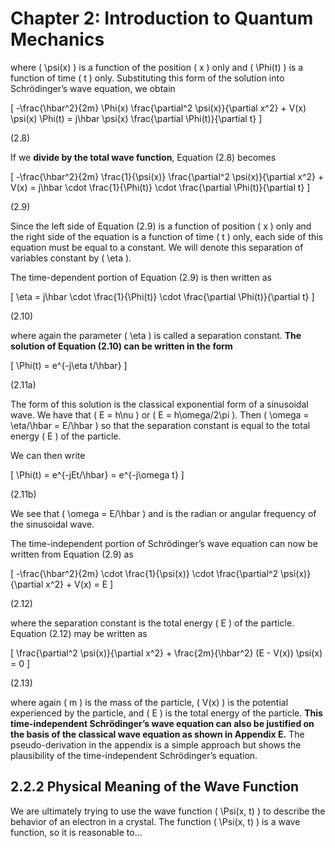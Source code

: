 # Chapter 2: Introduction to Quantum Mechanics

where \( \psi(x) \) is a function of the position \( x \) only and \( \Phi(t) \) is a function of time \( t \) only. Substituting this form of the solution into Schrödinger’s wave equation, we obtain

\[
-\frac{\hbar^2}{2m} \Phi(x) \frac{\partial^2 \psi(x)}{\partial x^2} + V(x) \psi(x) \Phi(t) = j\hbar \psi(x) \frac{\partial \Phi(t)}{\partial t}
\]

(2.8)

If we **divide by the total wave function**, Equation (2.8) becomes

\[
-\frac{\hbar^2}{2m} \frac{1}{\psi(x)} \frac{\partial^2 \psi(x)}{\partial x^2} + V(x) = j\hbar \cdot \frac{1}{\Phi(t)} \cdot \frac{\partial \Phi(t)}{\partial t}
\]

(2.9)

Since the left side of Equation (2.9) is a function of position \( x \) only and the right side of the equation is a function of time \( t \) only, each side of this equation must be equal to a constant. We will denote this separation of variables constant by \( \eta \).

The time-dependent portion of Equation (2.9) is then written as

\[
\eta = j\hbar \cdot \frac{1}{\Phi(t)} \cdot \frac{\partial \Phi(t)}{\partial t}
\]

(2.10)

where again the parameter \( \eta \) is called a separation constant. **The solution of Equation (2.10) can be written in the form**

\[
\Phi(t) = e^{-j\eta t/\hbar}
\]

(2.11a)

The form of this solution is the classical exponential form of a sinusoidal wave. We have that \( E = h\nu \) or \( E = h\omega/2\pi \). Then \( \omega = \eta/\hbar = E/\hbar \) so that the separation constant is equal to the total energy \( E \) of the particle.

We can then write

\[
\Phi(t) = e^{-jEt/\hbar} = e^{-j\omega t}
\]

(2.11b)

We see that \( \omega = E/\hbar \) and is the radian or angular frequency of the sinusoidal wave.

The time-independent portion of Schrödinger’s wave equation can now be written from Equation (2.9) as

\[
-\frac{\hbar^2}{2m} \cdot \frac{1}{\psi(x)} \cdot \frac{\partial^2 \psi(x)}{\partial x^2} + V(x) = E
\]

(2.12)

where the separation constant is the total energy \( E \) of the particle. Equation (2.12) may be written as

\[
\frac{\partial^2 \psi(x)}{\partial x^2} + \frac{2m}{\hbar^2} (E - V(x)) \psi(x) = 0
\]

(2.13)

where again \( m \) is the mass of the particle, \( V(x) \) is the potential experienced by the particle, and \( E \) is the total energy of the particle. **This time-independent Schrödinger’s wave equation can also be justified on the basis of the classical wave equation as shown in Appendix E.** The pseudo-derivation in the appendix is a simple approach but shows the plausibility of the time-independent Schrödinger’s equation.

## 2.2.2 Physical Meaning of the Wave Function

We are ultimately trying to use the wave function \( \Psi(x, t) \) to describe the behavior of an electron in a crystal. The function \( \Psi(x, t) \) is a wave function, so it is reasonable to...